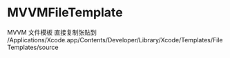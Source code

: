 # MVVMFileTemplate
MVVM 文件模板
直接复制张贴到 /Applications/Xcode.app/Contents/Developer/Library/Xcode/Templates/File Templates/source
